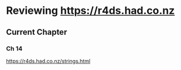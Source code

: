 # Reviewing https://r4ds.had.co.nz

## Current Chapter 
### Ch 14
https://r4ds.had.co.nz/strings.html